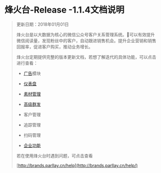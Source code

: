 # 烽火台-Release -1.1.4文档说明

> 更新日期：2018年01月01日
>
> 烽火台是以大数据为核心的微信公众号客户关系管理系统。可以有效提升微信阅读量，发现粉丝中的客户，自动跟进销售机会。提升企业营销和销售回报率，促进客户购买，推动业务增长。
>
> 烽火台定期提供完整的版本更新文档，若想了解迭代的具体功能，可以点击进行查看：
>
> * [广告](/高级分析)模块
>
> * [仪表盘](/场景应用)
>
> * [素材管理](/素材管理)
>
> * [高级群发](/高级群发)
>
> * 客户管理
>
> * 追踪管理
>
> * 扫码管理
>
> * [企业功能](/企业功能)
>
> 若在使用烽火台时遇到问题，可点击查看
>
> [http://brands.parllay.cn/help](http://brands.parllay.cn/help/)



